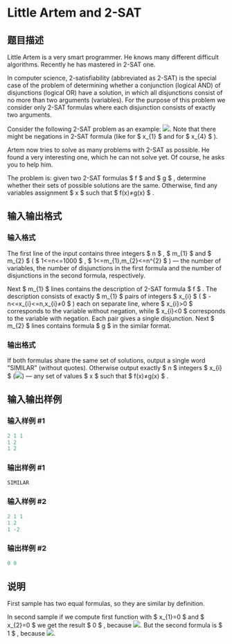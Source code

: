 # Little Artem and 2-SAT

## 题目描述

Little Artem is a very smart programmer. He knows many different difficult algorithms. Recently he has mastered in 2-SAT one.

In computer science, 2-satisfiability (abbreviated as 2-SAT) is the special case of the problem of determining whether a conjunction (logical AND) of disjunctions (logical OR) have a solution, in which all disjunctions consist of no more than two arguments (variables). For the purpose of this problem we consider only 2-SAT formulas where each disjunction consists of exactly two arguments.

Consider the following 2-SAT problem as an example: ![](https://cdn.luogu.com.cn/upload/vjudge_pic/CF641F/668de4b7e3b5177b51ec0e425d95844b629806be.png). Note that there might be negations in 2-SAT formula (like for $ x_{1} $ and for $ x_{4} $ ).

Artem now tries to solve as many problems with 2-SAT as possible. He found a very interesting one, which he can not solve yet. Of course, he asks you to help him.

The problem is: given two 2-SAT formulas $ f $ and $ g $ , determine whether their sets of possible solutions are the same. Otherwise, find any variables assignment $ x $ such that $ f(x)≠g(x) $ .

## 输入输出格式

### 输入格式

The first line of the input contains three integers $ n $ , $ m_{1} $ and $ m_{2} $ ( $ 1<=n<=1000 $ , $ 1<=m_{1},m_{2}<=n^{2} $ ) — the number of variables, the number of disjunctions in the first formula and the number of disjunctions in the second formula, respectively.

Next $ m_{1} $ lines contains the description of 2-SAT formula $ f $ . The description consists of exactly $ m_{1} $ pairs of integers $ x_{i} $ ( $ -n<=x_{i}<=n,x_{i}≠0 $ ) each on separate line, where $ x_{i}&gt;0 $ corresponds to the variable without negation, while $ x_{i}&lt;0 $ corresponds to the variable with negation. Each pair gives a single disjunction. Next $ m_{2} $ lines contains formula $ g $ in the similar format.

### 输出格式

If both formulas share the same set of solutions, output a single word "SIMILAR" (without quotes). Otherwise output exactly $ n $ integers $ x_{i} $ (![](https://cdn.luogu.com.cn/upload/vjudge_pic/CF641F/4a63e3cf7c719a17a2dfeeb9e9b22e318f6f7ab8.png)) — any set of values $ x $ such that $ f(x)≠g(x) $ .

## 输入输出样例

### 输入样例 #1

```cpp
2 1 1
1 2
1 2

```
### 输出样例 #1

```cpp
SIMILAR

```
### 输入样例 #2

```cpp
2 1 1
1 2
1 -2

```
### 输出样例 #2

```cpp
0 0 

```
## 说明

First sample has two equal formulas, so they are similar by definition.

In second sample if we compute first function with $ x_{1}=0 $ and $ x_{2}=0 $ we get the result $ 0 $ , because ![](https://cdn.luogu.com.cn/upload/vjudge_pic/CF641F/b45af558ac7c684877a4b0ed7b500ed5fd6814ca.png). But the second formula is $ 1 $ , because ![](https://cdn.luogu.com.cn/upload/vjudge_pic/CF641F/e19f3595ba7f8fd8aafb028618af4e8d920e7f26.png).

